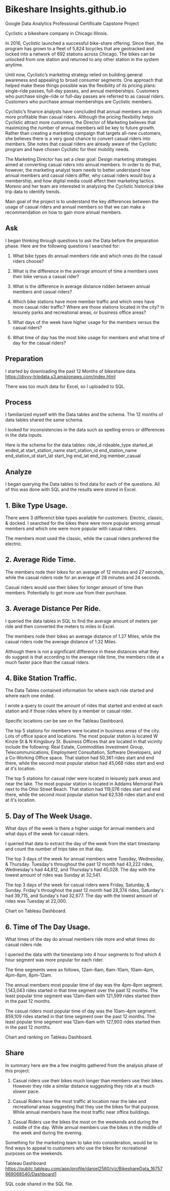 # Bikeshare Insights.github.io

Google Data Analytics Professional Certificate Capstone Project

Cyclistic a bikeshare company in Chicago Illinois.

In 2016, Cyclistic launched a successful bike-share offering. Since then, the program has grown to a fleet of 5,824 bicycles that are geotracked and locked into a network of 692 stations across Chicago. The bikes can be unlocked from one station and returned to any other station in the system anytime.

Until now, Cyclistic’s marketing strategy relied on building general awareness and appealing to broad consumer segments. One approach that helped make these things possible was the flexibility of its pricing plans: single-ride passes, full-day passes, and annual memberships. Customers who purchase single-ride or full-day passes are referred to as casual riders. Customers who purchase annual memberships are Cyclistic members.

Cyclistic’s finance analysts have concluded that annual members are much more profitable than casual riders. Although the pricing flexibility helps Cyclistic attract more customers, the Director of Marketing believes that maximizing the number of annual members will be key to future growth. Rather than creating a marketing campaign that targets all-new customers, she believes there is a very good chance to convert casual riders into members. She notes that casual riders are already aware of the Cyclistic program and have chosen Cyclistic for their mobility needs.

The Marketing Director has set a clear goal: Design marketing strategies aimed at converting casual riders into annual members. In order to do that, however, the marketing analyst team needs to better understand how annual members and casual riders differ, why casual riders would buy a membership, and how digital media could affect their marketing tactics. Moreno and her team are interested in analyzing the Cyclistic historical bike trip data to identify trends.

Main goal of the project is to understand the key differences between the usage of casual riders and annual members so that we can make a recommendation on how to gain more annual members.


## Ask

I began thinking through questions to ask the Data before the preparation phase.  Here are the following questions I searched for:

1. What bike types do annual members ride and which ones do the casual riders choose?

2. What is the difference in the average amount of time a members uses their bike versus a casual rider?

3. What is the difference in average distance ridden between annual members and casual riders?

4. Which bike stations have more member traffic and which ones have more casual rider traffic?  Where are those stations located in the city?  In leisurely parks and recreational areas, or business office areas?

5. What days of the week have higher usage for the members versus the casual riders?

6. What time of day has the most bike usage for members and what time of day for the casual riders?


## Preparation

I started by downloading the past 12 Months of bikeshare data.
https://divvy-tripdata.s3.amazonaws.com/index.html

There was too much data for Excel, so I uploaded to SQL.


## Process

I familiarized myself with the Data tables and the schema.  The 12 months of data tables shared the same schema.

I looked for inconsistencies in the data such as spelling errors or differences in the data inputs.

Here is the schema for the data tables:
    ride_id
    rideable_type
    started_at
    ended_at
    start_station_name
    start_station_id
    end_station_name
    end_station_id
    start_lat
    start_lng
    end_lat
    end_lng
    member_casual



## Analyze

I began querying the Data tables to find data for each of the questions.  All of this was done with SQL and the results were stored in Excel.

## 1. Bike Type Usage.  
There were 3 differenct bike types available for customers.  Electric, classic, & docked.  I searched for the bikes there were more popular among annual members and which one were more popular with casual riders.

The members most used the classic, while the casual riders preferred the electric.


## 2. Average Ride Time.  
The members rode their bikes for an average of 12 minutes and 27 seconds, while the casual riders rode for an average of 28 minutes and 24 seconds.

Casual riders would use their bikes for longer amount of time than members.  Potentially to get more use from their purchase.


## 3. Average Distance Per Ride.  
I queried the data tables in SQL to find the average amount of meters per ride and then converted the meters to miles in Excel.

The members rode their bikes an average distance of 1.27 Miles, while the casual riders rode the average distance of 1.32 Miles.

Although there is not a significant difference in these distances what they do suggest is that according to the average ride time, the members ride at a much faster pace than the casual riders.


## 4. Bike Station Traffic.  
The Data Tables contained information for where each ride started and where each one ended.

I wrote a query to count the amount of rides that started and ended at each station and if those rides where by a member or casual rider.

Specific locations can be see on the Tableau Dashboard.

The top 5 stations for members were located in business areas of the city.  Lots of office space and locations.  The most popular station is located W Kinzie St & N Kingsbury St.  Business Offices that are located in that vicinity include the following: Real Estate, Commodities Investment Group, Telecommunications, Employment Consultation, Software Developers, and a Co-Working Office space.  That station had 50,361 rides start and end there, while the second most popular station had 45,068 rides start and end at it's location.  

The top 5 stations for casual rider were located in leisurely park areas and near the lake.  The most popular station is located in Addams Memorial Park next to the Ohio Street Beach.  That station had 119,076 rides start and end there, while the second most popular station had 62,536 rides start and end at it's location.


## 5. Day of The Week Usage.  
What days of the week is there a higher usage for annual members and what days of the week for casual riders.

I queried that data to extract the day of the week from the start timestamp and count the number of trips take on that day.

The top 3 days of the week for annual members were Tuesday, Wednesday, & Thursday.  Tuesday's throughout the past 12 month had 43,222 rides, Wednesday's had 44,812, and Thursday's had 45,028.  The day with the lowest amount of rides was Sunday at 32,541.

The top 3 days of the week for casual riders were Friday, Saturday, & Sunday.  Friday's throughout the past 12 month had 28,374 rides, Saturday's had 39,715, and Sunday's had 32,677.  The day with the lowest amount of rides was Tuesday at 22,000.

Chart on Tableau Dashboard.


## 6. Time of The Day Usage.  
What times of the day do annual members ride more and what times do casual riders ride.

I queried the data with the timestamp into 4 hour segments to find which 4 hour segment was more popular for each rider.

The time segments were as follows, 12am-6am, 6am-10am, 10am-4pm, 4pm-8pm, 8pm-12am.

The annual members most popular time of day was the 4pm-8pm segment.  
1,143,043 rides started in that time segment over the past 12 months.  The least popular time segment was 12am-6am with 121,599 rides started then in the past 12 months.

The casual riders most popular time of day was the 10am-4pm segment.  
859,109 rides started in that time segment over the past 12 months.  The least popular time segment was 12am-6am with 127,903 rides started then in the past 12 months.

Chart and ranking on Tableau Dashboard.


## Share

In summary here are the a few insights gathered from the analysis phase of this project. 

1. Casual riders use their bikes much longer than members use their bikes.  However they ride a similar distance suggesting they ride at a much slower pace.

2. Casual Riders have the most traffic at location near the lake and recreational areas suggesting that they use the bikes for that purpose.  While annual members have the most traffic near office buildings.

3. Casual Riders use the bikes the most on the weekends and during the middle of the day.  While annual members use the bikes in the middle of the week and during the evening.

Something for the marketing team to take into consideration, would be to find ways to appeal to customers who use the bikes for recreational purposes on the weekends.

Tableau Dashboard
https://public.tableau.com/app/profile/daniel2560/viz/BikeshareData_16757969068540/Dashboard1

SQL code shared in the SQL file.
